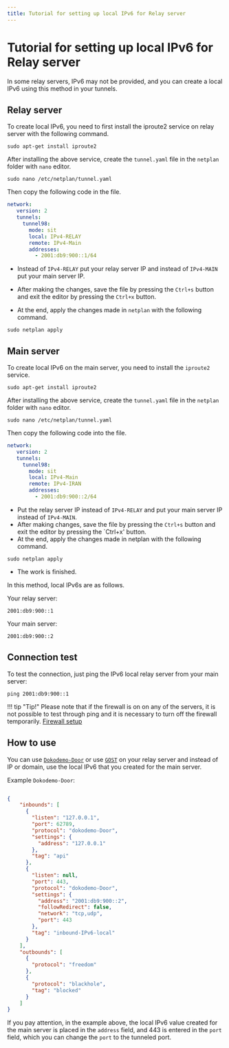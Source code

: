 ```yaml
---
title: Tutorial for setting up local IPv6 for Relay server
---
```


<div markdown="1">

# Tutorial for setting up local IPv6 for Relay server
In some relay servers, IPv6 may not be provided, and you can create a local IPv6 using this method in your tunnels.


## Relay server

To create local IPv6, you need to first install the iproute2 service on relay server with the following command.

```shell
sudo apt-get install iproute2
```

After installing the above service, create the `tunnel.yaml` file in the `netplan` folder with `nano` editor.

```shell
sudo nano /etc/netplan/tunnel.yaml
```

Then copy the following code in the file.


```yaml
network:
   version: 2
   tunnels:
     tunnel98:
       mode: sit
       local: IPv4-RELAY
       remote: IPv4-Main
       addresses:
         - 2001:db9:900::1/64
```


- Instead of `IPv4-RELAY` put your relay server IP and instead of `IPv4-MAIN` put your main server IP.

- After making the changes, save the file by pressing the `Ctrl+s` button and exit the editor by pressing the `Ctrl+x` button.

- At the end, apply the changes made in `netplan` with the following command.


```
sudo netplan apply
```


## Main server
To create local IPv6 on the main server, you need to install the `iproute2` service.

```shell
sudo apt-get install iproute2
```

After installing the above service, create the `tunnel.yaml` file in the `netplan` folder with `nano` editor.

```shell
sudo nano /etc/netplan/tunnel.yaml
```

Then copy the following code into the file.

```yaml
network:
   version: 2
   tunnels:
     tunnel98:
       mode: sit
       local: IPv4-Main
       remote: IPv4-IRAN
       addresses:
         - 2001:db9:900::2/64
```

- Put the relay server IP instead of `IPv4-RELAY` and put your main server IP instead of `IPv4-MAIN`.
- After making changes, save the file by pressing the `Ctrl+s` button and exit the editor by pressing the `Ctrl+x' button.
- At the end, apply the changes made in netplan with the following command.

```shell
sudo netplan apply
```

- The work is finished.
  
In this method, local IPv6s are as follows.

Your relay server:

```
2001:db9:900::1
```

Your main server:

```
2001:db9:900::2
```


## Connection test

To test the connection, just ping the IPv6 local relay server from your main server:

```
ping 2001:db9:900::1
```

!!! tip "Tip!"
     Please note that if the firewall is on on any of the servers, it is not possible to test through ping and it is necessary to turn off the firewall temporarily. [Firewall setup](/manager/basic-concepts-and-troubleshooting/How-to-setup-Firewall-on-Hiddify-panel/)

    
## How to use

You can use [`Dokodemo-Door`](/manager/domain-worker-cdn-and-tunneling/Tutorial-for-setting-up-Dokodemo-Door-tunnel-as-relay-server) or use [`GOST`](/fa/manager/domain-worker-cdn-and-tunneling/Tutorial-for-setting-up-GOST-tunnel-as-relay-server/) on your relay server and instead of IP or domain, use the local IPv6 that you created for the main server.

Example `Dokodemo-Door`:

```json

{
    "inbounds": [
      {
        "listen": "127.0.0.1",
        "port": 62789,
        "protocol": "dokodemo-Door",
        "settings": {
          "address": "127.0.0.1"
        },
        "tag": "api"
      },
      {
        "listen": null,
        "port": 443,
        "protocol": "dokodemo-Door",
        "settings": {
          "address": "2001:db9:900::2",
          "followRedirect": false,
          "network": "tcp,udp",
          "port": 443
        },
        "tag": "inbound-IPv6-local"
      }
    ],
    "outbounds": [
      {
        "protocol": "freedom"
      },
      {
        "protocol": "blackhole",
        "tag": "blocked"
      }
    ]
}
```




If you pay attention, in the example above, the local IPv6 value created for the main server is placed in the `address` field, and 443 is entered in the `port` field, which you can change the `port` to the tunneled port.



</div>
